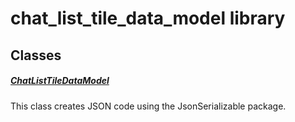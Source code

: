 



# chat_list_tile_data_model library











## Classes

##### [ChatListTileDataModel](../models_chats_chat_list_tile_data_model/ChatListTileDataModel-class.md)



This class creates JSON code using the JsonSerializable package.
















